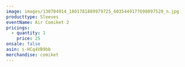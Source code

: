 ```yaml
---
image: images/130704914_1801781889979725_6035449177698097520_n.jpg
producttype: Sleeves
eventName: Air Comiket 2
pricings:
  - quantity: 1
    price: 25
onsale: false
asin: s-HCq4VB9bb
merchandise: comiket
---
```

